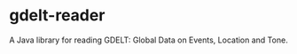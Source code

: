 gdelt-reader
============

A Java library for reading GDELT: Global Data on Events, Location and Tone.
